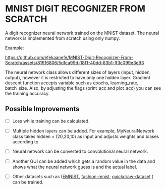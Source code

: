 # MNIST DIGIT RECOGNIZER FROM SCRATCH

A digit recognizer neural network trained on the MNIST dataset. The neural network is implemented from scratch using only numpy.

Example:

https://github.com/efekaanefe/MNIST-Digit-Recognizer-From-Scratch/assets/81916806/5dfca99d-18f1-40dd-83b1-ff3c099e3e93

The neural network class allows different sizes of layers (input, hidden, output), however it is restricted to have only one hidden layer.
Gradient descent function accepts variable such as epochs, learning_rate,  batch_size. 
Also, by adjusting the flags (print_acc and plot_acc) you can see the training accuracy. 

## Possible Improvements
- [ ] Loss while training can be calculated.
- [ ] Multiple hidden layers can be added. For example, MyNeuralNetwork class takes hidden = (20,20,10) as input and adjusts weights and biases according to.
- [ ] Neural network can be converted to convolutional neural network.
- [ ] Another GUI can be added which gets a random value in the data and shows what the neural network guess is and the actual label.
- [ ] Other datasets such as ([EMNIST](https://github.com/hosford42/EMNIST), [fashion-mnist](https://github.com/zalandoresearch/fashion-mnist), [
quickdraw-dataset](https://github.com/googlecreativelab/quickdraw-dataset) ) can be trained.


